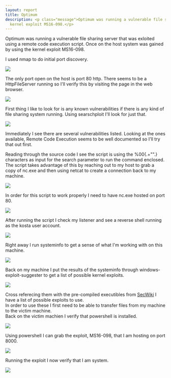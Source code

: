 ```yaml
---
layout: report
title: Optimum
description: <p class="message">Optimum was running a vulnerable file sharing server that was exloited using a remote code execution script. Once on the host system was gained by using the 
  kernel exploit MS16-098.</p>
---
```


<p class="message">
  Optimum was running a vulnerable file sharing server that was exloited using a remote code execution script. Once on the host system was gained by using the 
  kernel exploit MS16-098.
</p>

I used nmap to do initial port discovery.

<img src="https://github.com/lukej2680/lukej2680.github.io/blob/master/_images/optimum/nmap.png?raw=true">

The only port open on the host is port 80 http. There seems to be a HttpFileServer running so I'll verify this by visiting the page in the web browser. 

<img src="https://github.com/lukej2680/lukej2680.github.io/blob/master/_images/optimum/server.png?raw=true">

First thing I like to look for is any known vulnerabilities if there is any kind of file sharing system running. Using searschploit I'll look for just that.

<img src="https://github.com/lukej2680/lukej2680.github.io/blob/master/_images/optimum/searchsploit.png?raw=true">

Immediately I see there are several vulnerabilities listed. Looking at the ones available, Remote Code Execution seems to be well documented so I'll try that 
out first. 

Reading through the source code I see the script is using the %00{.+"<command>".} characters as input for the search parameter to run the command enclosed. The 
script takes advantage of this by reaching out to my host to grab a copy of nc.exe and then using netcat to create a connection back to my machine.

<img src="https://github.com/lukej2680/lukej2680.github.io/blob/master/_images/optimum/code.png?raw=true">

In order for this script to work properly I need to have nc.exe hosted on port 80. 

<img src="https://github.com/lukej2680/lukej2680.github.io/blob/master/_images/optimum/python_server.png?raw=true">

After running the script I check my listener and see a reverse shell running as the kosta user account.

<img src="https://github.com/lukej2680/lukej2680.github.io/blob/master/_images/optimum/reverse_shell.png?raw=true">

Right away I run systeminfo to get a sense of what I'm working with on this machine.

<img src="https://github.com/lukej2680/lukej2680.github.io/blob/master/_images/optimum/systeminfo.png?raw=true">

Back on my machine I put the results of the systeminfo through windows-exploit-suggester to get a list of possible kernel exploits.

<img src="https://github.com/lukej2680/lukej2680.github.io/blob/master/_images/optimum/nmap.png?raw=true">

Cross referecing them with the pre-compiled executibles from [SecWiki](https://github.com/SecWiki/windows-kernel-exploits) I have a list of possible exploits to 
use.\
In order to use these I first need to be able to transfer files from my machine to the victim machine.\
Back on the victim machien I verify that powershell is installed.

<img src="https://github.com/lukej2680/lukej2680.github.io/blob/master/_images/optimum/powershell.png?raw=true">

Using powershell I can grab the exploit, MS16-098, that I am hosting on port 8000.

<img src="https://github.com/lukej2680/lukej2680.github.io/blob/master/_images/optimum/exploit.png?raw=true">

Running the exploit I now verify that I am system.

<img src="https://github.com/lukej2680/lukej2680.github.io/blob/master/_images/optimum/system.png?raw=true">
